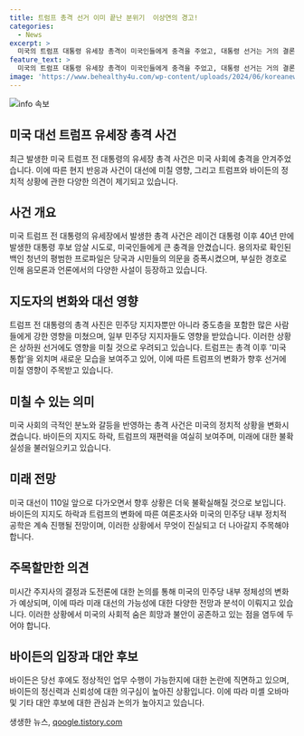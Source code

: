 ```yaml
---
title: 트럼프 총격 선거 이미 끝난 분위기  이상연의 경고!
categories:
  - News
excerpt: >
  미국의 트럼프 대통령 유세장 총격이 미국인들에게 충격을 주었고, 대통령 선거는 거의 결론이 났으며, 민주당은 대선보다는 상하원에 집중하고 있습니다. 총격범은 20세 백인 청년으로 확인되었고, 대통령 후보를 암살할 동기에 대한 수사가 진행 중이며, 트럼프 상태는 퇴원 후 정상적으로 보입니다. 이 사건으로 인해 음모론이 도는 가운데, 대통령 선거에 대한 분석과 논란이 계속되고 있습니다. 트럼프의 미국 통합 외치는 모습은 여론에 영향을 줄 수 있고, 미셸 오바마의 입장은 주목을 받고 있습니다. 이외에도 바이든 대통령의 정치적 상황과 대안 후보자에 대한 언급이 이어지고 있습니다.
feature_text: >
  미국의 트럼프 대통령 유세장 총격이 미국인들에게 충격을 주었고, 대통령 선거는 거의 결론이 났으며, 민주당은 대선보다는 상하원에 집중하고 있습니다. 총격범은 20세 백인 청년으로 확인되었고, 대통령 후보를 암살할 동기에 대한 수사가 진행 중이며, 트럼프 상태는 퇴원 후 정상적으로 보입니다. 이 사건으로 인해 음모론이 도는 가운데, 대통령 선거에 대한 분석과 논란이 계속되고 있습니다. 트럼프의 미국 통합 외치는 모습은 여론에 영향을 줄 수 있고, 미셸 오바마의 입장은 주목을 받고 있습니다. 이외에도 바이든 대통령의 정치적 상황과 대안 후보자에 대한 언급이 이어지고 있습니다.
image: 'https://www.behealthy4u.com/wp-content/uploads/2024/06/koreanews.jpg'
---
```


<p><img src="https://www.behealthy4u.com/wp-content/uploads/2024/06/koreanews.jpg" alt="info 속보" /></p>

<h2 data-ke-size="size26">미국 대선 트럼프 유세장 총격 사건</h2>

<p data-ke-size="size16">최근 발생한 미국 트럼프 전 대통령의 유세장 총격 사건은 미국 사회에 충격을 안겨주었습니다. 이에 따른 현지 반응과 사건이 대선에 미칠 영향, 그리고 트럼프와 바이든의 정치적 상황에 관한 다양한 의견이 제기되고 있습니다.</p>

<h2 data-ke-size="size24">사건 개요</h2>

<p data-ke-size="size16">미국 트럼프 전 대통령의 유세장에서 발생한 총격 사건은 레이건 대통령 이후 40년 만에 발생한 대통령 후보 암살 시도로, 미국인들에게 큰 충격을 안겼습니다. 용의자로 확인된 백인 청년의 평범한 프로파일은 당국과 시민들의 의문을 증폭시켰으며, 부실한 경호로 인해 음모론과 언론에서의 다양한 사설이 등장하고 있습니다.</p>

<h2 data-ke-size="size24">지도자의 변화와 대선 영향</h2>

<p data-ke-size="size16">트럼프 전 대통령의 총격 사진은 민주당 지지자뿐만 아니라 중도층을 포함한 많은 사람들에게 강한 영향을 미쳤으며, 일부 민주당 지지자들도 영향을 받았습니다. 이러한 상황은 상하원 선거에도 영향을 미칠 것으로 우려되고 있습니다. 트럼프는 총격 이후 '미국 통합'을 외치며 새로운 모습을 보여주고 있어, 이에 따른 트럼프의 변화가 향후 선거에 미칠 영향이 주목받고 있습니다.</p>

<h2 data-ke-size="size24">미칠 수 있는 의미</h2>

<p data-ke-size="size16">미국 사회의 극적인 분노와 갈등을 반영하는 총격 사건은 미국의 정치적 상황을 변화시켰습니다. 바이든의 지지도 하락, 트럼프의 재편력을 여실히 보여주며, 미래에 대한 불확실성을 불러일으키고 있습니다.</p>

<h2 data-ke-size="size24">미래 전망</h2>

<p data-ke-size="size16">미국 대선이 110일 앞으로 다가오면서 향후 상황은 더욱 불확실해질 것으로 보입니다. 바이든의 지지도 하락과 트럼프의 변화에 따른 여론조사와 미국의 민주당 내부 정치적 공학은 계속 진행될 전망이며, 이러한 상황에서 무엇이 진실되고 더 나아갈지 주목해야 합니다.</p>

<h2 data-ke-size="size24">주목할만한 의견</h2>

<p data-ke-size="size16">미시간 주지사의 결정과 도전론에 대한 논의를 통해 미국의 민주당 내부 정체성의 변화가 예상되며, 이에 따라 미래 대선의 가능성에 대한 다양한 전망과 분석이 이뤄지고 있습니다. 이러한 상황에서 미국의 사회적 숨은 희망과 불안이 공존하고 있는 점을 염두에 두어야 합니다.</p>

<h2 data-ke-size="size24">바이든의 입장과 대안 후보</h2>

<p data-ke-size="size16">바이든은 당선 후에도 정상적인 업무 수행이 가능한지에 대한 논란에 직면하고 있으며, 바이든의 정신력과 신뢰성에 대한 의구심이 높아진 상황입니다. 이에 따라 미셸 오바마 및 기타 대안 후보에 대한 관심과 논의가 높아지고 있습니다.</p>
생생한 뉴스, <a href="https://qoogle.tistory.com" rel="dofollow">qoogle.tistory.com</a>


